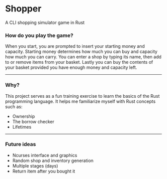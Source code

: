 # Shopper
A CLI shopping simulator game in Rust

### How do you play the game?
When you start, you are prompted to insert your starting money and capacity. Starting money determines how much you can buy and capacity how much you can carry.
You can enter a shop by typing its name, then add to or remove items from your basket. Lastly you can buy the contents of your basket provided you have enough money and capacity left.

---

### Why?
This project serves as a fun training exercise to learn the basics of the Rust programming language. It helps me familiarize myself with Rust concepts such as:
* Ownership
* The borrow checker
* Lifetimes

---

### Future ideas
* Ncurses interface and graphics
* Random shop and inventory generation
* Multiple stages (days)
* Return item after you bought it
